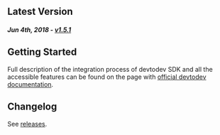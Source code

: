 Latest Version 
--------------
##### _Jun 4th, 2018_ - [v1.5.1](https://github.com/devtodev-analytics/macos-sdk/releases/latest)

Getting Started
---------------
Full description of the integration process of devtodev SDK and all the accessible features can be found on the page with [official devtodev documentation](https://www.devtodev.com/help/99).

Changelog
---------
See [releases](https://github.com/devtodev-analytics/macos-sdk/releases).
